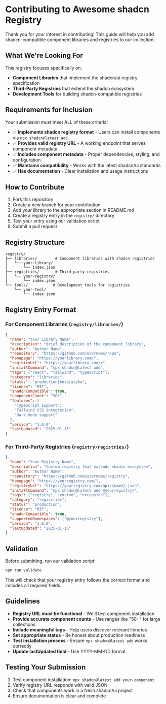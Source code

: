 # Contributing to Awesome shadcn Registry

Thank you for your interest in contributing! This guide will help you add shadcn-compatible component libraries and registries to our collection.

## What We're Looking For

This registry focuses specifically on:
- **Component Libraries** that implement the shadcn/ui registry specification
- **Third-Party Registries** that extend the shadcn ecosystem
- **Development Tools** for building shadcn-compatible registries

## Requirements for Inclusion

Your submission must meet ALL of these criteria:

- ✅ **Implements shadcn registry format** - Users can install components via `npx shadcn@latest add`
- ✅ **Provides valid registry URL** - A working endpoint that serves component metadata
- ✅ **Includes component metadata** - Proper dependencies, styling, and configuration
- ✅ **Maintains compatibility** - Works with the latest shadcn/ui standards
- ✅ **Has documentation** - Clear installation and usage instructions

## How to Contribute

1. Fork this repository
2. Create a new branch for your contribution
3. Add your library to the appropriate section in README.md
4. Create a registry entry in the `registry/` directory
5. Test your entry using our validation script
6. Submit a pull request

## Registry Structure

```
registry/
├── libraries/        # Component libraries with shadcn registries
│   └── your-library/
│       └── index.json
├── registries/       # Third-party registries  
│   └── your-registry/
│       └── index.json
└── tools/           # Development tools for registries
    └── your-tool/
        └── index.json
```

## Registry Entry Format

### For Component Libraries (`registry/libraries/`)

```json
{
  "name": "Your Library Name",
  "description": "Brief description of the component library",
  "author": "Author Name",
  "repository": "https://github.com/username/repo",
  "homepage": "https://yourlibrary.com/",
  "registryUrl": "https://yourlibrary.com/r",
  "installCommand": "npx shadcn@latest add",
  "tags": ["react", "tailwind", "typescript"],
  "category": "libraries",
  "status": "production|beta|alpha",
  "license": "MIT",
  "shadcnCompatible": true,
  "componentCount": "50+",
  "features": [
    "TypeScript support",
    "Tailwind CSS integration",
    "Dark mode support"
  ],
  "version": "1.0.0",
  "lastUpdated": "2025-01-15"
}
```

### For Third-Party Registries (`registry/registries/`)

```json
{
  "name": "Your Registry Name",
  "description": "Custom registry that extends shadcn ecosystem",
  "author": "Author Name",
  "repository": "https://github.com/username/registry",
  "homepage": "https://yourregistry.com/",
  "registryUrl": "https://yourregistry.com/api/{name}.json",
  "installCommand": "npx shadcn@latest add @yourregistry/",
  "tags": ["registry", "custom", "extension"],
  "category": "registries",
  "status": "production",
  "license": "MIT",
  "shadcnCompatible": true,
  "supportedNamespaces": ["@yourregistry"],
  "version": "1.0.0",
  "lastUpdated": "2025-01-15"
}
```

## Validation

Before submitting, run our validation script:

```bash
npm run validate
```

This will check that your registry entry follows the correct format and includes all required fields.

## Guidelines

- **Registry URL must be functional** - We'll test component installation
- **Provide accurate component counts** - Use ranges like "50+" for large collections
- **Include meaningful tags** - Help users discover relevant libraries
- **Set appropriate status** - Be honest about production readiness
- **Test installation process** - Ensure `npx shadcn@latest add` works correctly
- **Update lastUpdated field** - Use YYYY-MM-DD format

## Testing Your Submission

1. Test component installation: `npx shadcn@latest add your-component`
2. Verify registry URL responds with valid JSON
3. Check that components work in a fresh shadcn/ui project
4. Ensure documentation is clear and complete